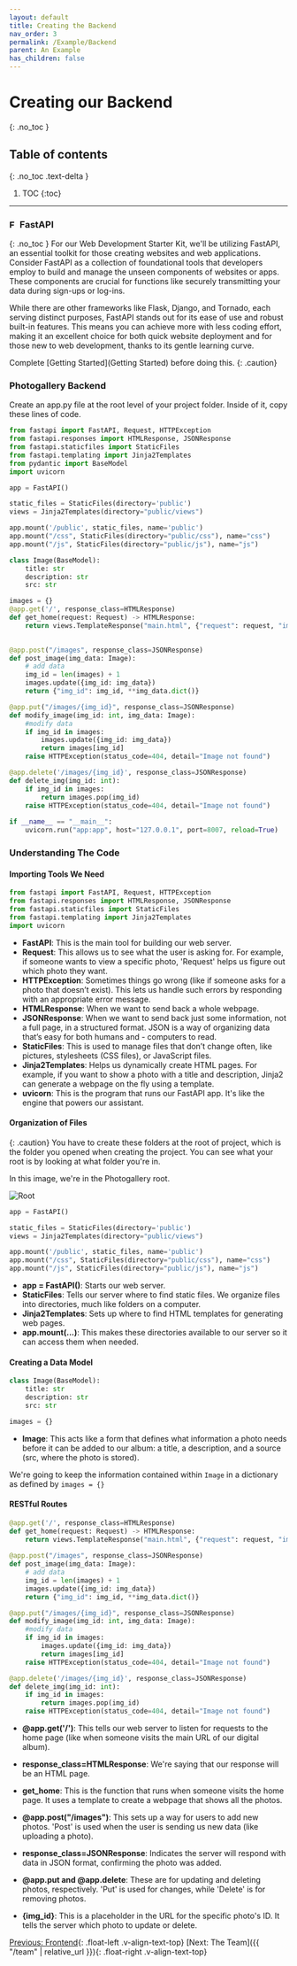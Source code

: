 ```yaml
---
layout: default
title: Creating the Backend
nav_order: 3
permalink: /Example/Backend
parent: An Example
has_children: false
---
```


# Creating our Backend
{: .no_toc }

## Table of contents
{: .no_toc .text-delta }

1. TOC
{:toc}

---

### <img src="../source/assets/images/fastapi-1.svg" alt="FastAPI Logo" width="15" height="15"> FastAPI
{: .no_toc }
For our Web Development Starter Kit, we'll be utilizing FastAPI, an essential toolkit for those creating websites and web applications. Consider FastAPI as a collection of foundational tools that developers employ to build and manage the unseen components of websites or apps. These components are crucial for functions like securely transmitting your data during sign-ups or log-ins.

While there are other frameworks like Flask, Django, and Tornado, each serving distinct purposes, FastAPI stands out for its ease of use and robust built-in features. This means you can achieve more with less coding effort, making it an excellent choice for both quick website deployment and for those new to web development, thanks to its gentle learning curve.

Complete [Getting Started](Getting Started) before doing this.
{: .caution}

### **Photogallery Backend**
Create an app.py file at the root level of your project folder. Inside of it, copy these lines of code.
```python
from fastapi import FastAPI, Request, HTTPException
from fastapi.responses import HTMLResponse, JSONResponse
from fastapi.staticfiles import StaticFiles
from fastapi.templating import Jinja2Templates
from pydantic import BaseModel
import uvicorn

app = FastAPI()

static_files = StaticFiles(directory='public')
views = Jinja2Templates(directory="public/views")

app.mount('/public', static_files, name='public')
app.mount("/css", StaticFiles(directory="public/css"), name="css")
app.mount("/js", StaticFiles(directory="public/js"), name="js")

class Image(BaseModel):
    title: str 
    description: str 
    src: str 

images = {}
@app.get('/', response_class=HTMLResponse)
def get_home(request: Request) -> HTMLResponse:
    return views.TemplateResponse("main.html", {"request": request, "images": images})
    

@app.post("/images", response_class=JSONResponse)
def post_image(img_data: Image):
    # add data
    img_id = len(images) + 1
    images.update({img_id: img_data})
    return {"img_id": img_id, **img_data.dict()}

@app.put("/images/{img_id}", response_class=JSONResponse)
def modify_image(img_id: int, img_data: Image):
    #modify data
    if img_id in images:
        images.update({img_id: img_data})
        return images[img_id]
    raise HTTPException(status_code=404, detail="Image not found")

@app.delete('/images/{img_id}', response_class=JSONResponse)
def delete_img(img_id: int):
    if img_id in images:
        return images.pop(img_id)
    raise HTTPException(status_code=404, detail="Image not found")
    
if __name__ == "__main__":
    uvicorn.run("app:app", host="127.0.0.1", port=8007, reload=True)

```

### **Understanding The Code**
#### **Importing Tools We Need**
```python
from fastapi import FastAPI, Request, HTTPException
from fastapi.responses import HTMLResponse, JSONResponse
from fastapi.staticfiles import StaticFiles
from fastapi.templating import Jinja2Templates
import uvicorn
```

- **FastAPI**: This is the main tool for building our web server.
- **Request**: This allows us to see what the user is asking for. For example, if someone wants to view a specific photo, 'Request' helps us figure out which photo they want.
- **HTTPException**: Sometimes things go wrong (like if someone asks for a photo that doesn’t exist). This lets us handle such errors by responding with an appropriate error message.
- **HTMLResponse**: When we want to send back a whole webpage.
- **JSONResponse**: When we want to send back just some information, not a full page, in a structured format. JSON is a way of organizing data that’s easy for both humans and - computers to read.
- **StaticFiles**: This is used to manage files that don’t change often, like pictures, stylesheets (CSS files), or JavaScript files.
- **Jinja2Templates**: Helps us dynamically create HTML pages. For example, if you want to show a photo with a title and description, Jinja2 can generate a webpage on the fly using a template.
- **uvicorn**: This is the program that runs our FastAPI app. It's like the engine that powers our assistant.

#### **Organization of Files**

{: .caution}
You have to create these folders at the root of project, which is the folder you opened when creating the project. You can see what your root is by looking at what folder you're in.

In this image, we're in the Photogallery root.

![Root](../source/assets/images/root.png)

```python
app = FastAPI()

static_files = StaticFiles(directory='public')
views = Jinja2Templates(directory="public/views")

app.mount('/public', static_files, name='public')
app.mount("/css", StaticFiles(directory="public/css"), name="css")
app.mount("/js", StaticFiles(directory="public/js"), name="js")
```


- **app = FastAPI()**: Starts our web server.
- **StaticFiles**: Tells our server where to find static files. We organize files into directories, much like folders on a computer.
- **Jinja2Templates**: Sets up where to find HTML templates for generating web pages.
- **app.mount(...)**: This makes these directories available to our server so it can access them when needed.

#### **Creating a Data Model**
```python
class Image(BaseModel):
    title: str 
    description: str 
    src: str 

images = {}
```

- **Image**: This acts like a form that defines what information a photo needs before it can be added to our album: a title, a description, and a source (src, where the photo is stored).

We're going to keep the information contained within `Image` in a dictionary as defined by `images = {}`

#### **RESTful Routes**
```python
@app.get('/', response_class=HTMLResponse)
def get_home(request: Request) -> HTMLResponse:
    return views.TemplateResponse("main.html", {"request": request, "images": images})
    
@app.post("/images", response_class=JSONResponse)
def post_image(img_data: Image):
    # add data
    img_id = len(images) + 1
    images.update({img_id: img_data})
    return {"img_id": img_id, **img_data.dict()}

@app.put("/images/{img_id}", response_class=JSONResponse)
def modify_image(img_id: int, img_data: Image):
    #modify data
    if img_id in images:
        images.update({img_id: img_data})
        return images[img_id]
    raise HTTPException(status_code=404, detail="Image not found")

@app.delete('/images/{img_id}', response_class=JSONResponse)
def delete_img(img_id: int):
    if img_id in images:
        return images.pop(img_id)
    raise HTTPException(status_code=404, detail="Image not found")
```

- **@app.get('/')**: This tells our web server to listen for requests to the home page (like when someone visits the main URL of our digital album).
- **response_class=HTMLResponse**: We're saying that our response will be an HTML page.
- **get_home**: This is the function that runs when someone visits the home page. It uses a template to create a webpage that shows all the photos.

- **@app.post("/images")**: This sets up a way for users to add new photos. 'Post' is used when the user is sending us new data (like uploading a photo).
- **response_class=JSONResponse**: Indicates the server will respond with data in JSON format, confirming the photo was added.

- **@app.put and @app.delete**: These are for updating and deleting photos, respectively. 'Put' is used for changes, while 'Delete' is for removing photos.
- **{img_id}**: This is a placeholder in the URL for the specific photo's ID. It tells the server which photo to update or delete.


[Previous: Frontend](Frontend){: .float-left .v-align-text-top}
[Next: The Team]({{ "/team" | relative_url }}){: .float-right .v-align-text-top}
